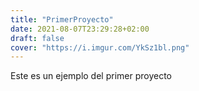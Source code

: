 ```yaml
---
title: "PrimerProyecto"
date: 2021-08-07T23:29:28+02:00
draft: false
cover: "https://i.imgur.com/YkSz1bl.png"
---
```

Este es un ejemplo del primer proyecto
